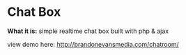 <h1>Chat Box</h1>
<b>What it is:</b> simple realtime chat box built with php & ajax

view demo here: http://brandonevansmedia.com/chatroom/
